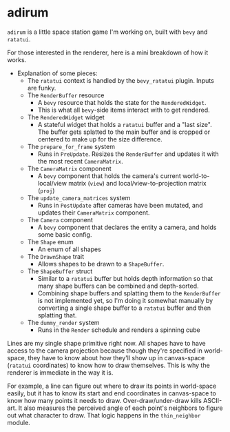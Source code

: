 # adirum

`adirum` is a little space station game I'm working on, built with `bevy` and `ratatui`.

For those interested in the renderer, here is a mini breakdown of how it works.


- Explanation of some pieces:
  - The `ratatui` context is handled by the `bevy_ratatui` plugin. Inputs are funky.
  - The `RenderBuffer` resource
    - A `bevy` resource that holds the state for the `RenderedWidget`.
    - This is what all `bevy`-side items interact with to get rendered.
  - The `RenderedWidget` widget
    - A stateful widget that holds a `ratatui` buffer and a "last size". The buffer gets splatted to the main buffer and is cropped or centered to make up for the size difference.
  - The `prepare_for_frame` system
    - Runs in `PreUpdate`. Resizes the `RenderBuffer` and updates it with the most recent `CameraMatrix`. 
  - The `CameraMatrix` component
    - A `bevy` component that holds the camera's current world-to-local/view matrix (`view`) and local/view-to-projection matrix (`proj`)
  - The `update_camera_matrices` system
    - Runs in `PostUpdate` after cameras have been mutated, and updates their `CameraMatrix` component.
  - The `Camera` component
    - A `bevy` component that declares the entity a camera, and holds some basic config.
  - The `Shape` enum
    - An enum of all shapes
  - The `DrawnShape` trait
    - Allows shapes to be drawn to a `ShapeBuffer`.
  - The `ShapeBuffer` struct
    - Similar to a `ratatui` buffer but holds depth information so that many shape buffers can be combined and depth-sorted.
    - Combining shape buffers and splatting them to the `RenderBuffer` is not implemented yet, so I'm doing it somewhat manually by converting a single shape buffer to a `ratatui` buffer and then splatting that.
  - The `dummy_render` system
    - Runs in the `Render` schedule and renders a spinning cube

Lines are my single shape primitive right now.
All shapes have to have access to the camera projection because though they're specified in world-space, they have to know about how they'll show up in canvas-space (`ratatui` coordinates) to know how to draw themselves.
This is why the renderer is immediate in the way it is.

For example, a line can figure out where to draw its points in world-space easily, but it has to know its start and end coordinates in canvas-space to know how many points it needs to draw. Over-draw/under-draw kills ASCII-art. It also measures the perceived angle of each point's neighbors to figure out what character to draw. That logic happens in the `thin_neighbor` module.
